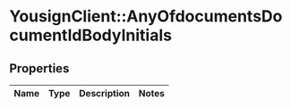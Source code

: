 # YousignClient::AnyOfdocumentsDocumentIdBodyInitials

## Properties
Name | Type | Description | Notes
------------ | ------------- | ------------- | -------------

